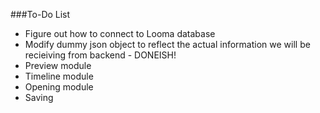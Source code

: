 ###To-Do List
* Figure out how to connect to Looma database
* Modify dummy json object to reflect the actual information we will be recieiving from backend - DONEISH!
* Preview module
* Timeline module
* Opening module
* Saving
